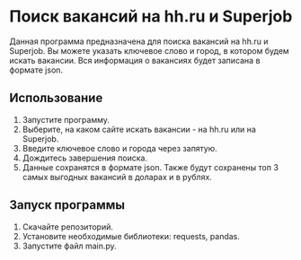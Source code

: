 # Поиск вакансий на hh.ru и Superjob

Данная программа предназначена для поиска вакансий на hh.ru и Superjob. Вы можете указать ключевое слово и город, в котором будем искать вакансии. Вся информация о вакансиях будет записана в формате json.

## Использование

1. Запустите программу.
2. Выберите, на каком сайте искать вакансии - на hh.ru или на Superjob.
3. Введите ключевое слово и города через запятую.
4. Дождитесь завершения поиска.
5. Данные сохранятся в формате json. Также будут сохранены топ 3 самых выгодных вакансий в доларах и в рублях.

## Запуск программы

1. Скачайте репозиторий.
2. Установите необходимые библиотеки: requests, pandas.
3. Запустите файл main.py.
